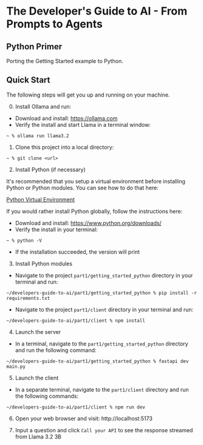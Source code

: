 # The Developer's Guide to AI - From Prompts to Agents

## Python Primer

Porting the Getting Started example to Python.

## Quick Start

The following steps will get you up and running on your machine.

0. Install Ollama and run:

- Download and install: https://ollama.com
- Verify the install and start Llama in a terminal window:

```
~ % ollama run llama3.2
```

1. Clone this project into a local directory:

```
~ % git clone <url>
```

2. Install Python (if necessary)

It's recommended that you setup a virtual environment before installing Python or Python modules.  You can see how to do that here:

[Python Virtual Environment](https://github.com/jorshali/developers-guide-to-ai/blob/main/README.md#virtual-environment-setup)

If you would rather install Python globally, follow the instructions here:

- Download and install: https://www.python.org/downloads/
- Verify the install in your terminal:

```
~ % python -V
```

- If the installation succeeded, the version will print

3. Install Python modules

- Navigate to the project `part1/getting_started_python` directory in your terminal and run:

```
~/developers-guide-to-ai/part1/getting_started_python % pip install -r requirements.txt
```

- Navigate to the project `part1/client` directory in your terminal and run:

```
~/developers-guide-to-ai/part1/client % npm install
```

4.  Launch the server

- In a terminal, navigate to the `part1/getting_started_python` directory and run the following command:

```
~/developers-guide-to-ai/part1/getting_started_python % fastapi dev main.py
```

5.  Launch the client

- In a separate terminal, navigate to the `part1/client` directory and run the following commands:

```
~/developers-guide-to-ai/part1/client % npm run dev
```

6. Open your web browser and visit: http://localhost:5173

7. Input a question and click `Call your API` to see the response streamed from Llama 3.2 3B
